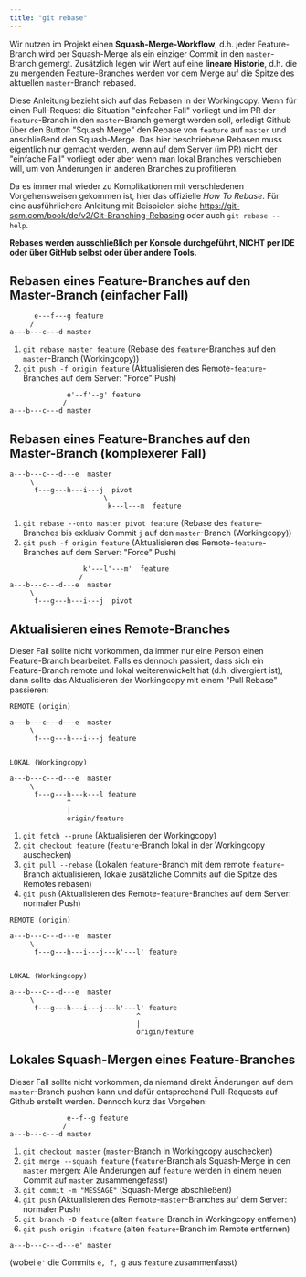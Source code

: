 ```yaml
---
title: "git rebase"
---
```



Wir nutzen im Projekt einen **Squash-Merge-Workflow**, d.h. jeder Feature-Branch wird per Squash-Merge als ein einziger Commit in den `master`-Branch gemergt. Zusätzlich legen wir Wert auf eine **lineare Historie**, d.h. die zu mergenden Feature-Branches werden vor dem Merge auf die Spitze des aktuellen `master`-Branch rebased.

Diese Anleitung bezieht sich auf das Rebasen in der Workingcopy. Wenn für einen Pull-Request die Situation "einfacher Fall" vorliegt und im PR der `feature`-Branch in den `master`-Branch gemergt werden soll, erledigt Github über den Button "Squash Merge" den Rebase von `feature` auf `master` und anschließend den Squash-Merge. Das hier beschriebene Rebasen muss eigentlich nur gemacht werden, wenn auf dem Server (im PR) nicht der "einfache Fall" vorliegt oder aber wenn man lokal Branches verschieben will, um von Änderungen in anderen Branches zu profitieren.

Da es immer mal wieder zu Komplikationen mit verschiedenen Vorgehensweisen gekommen ist, hier das offizielle _How To Rebase_. Für eine ausführlichere Anleitung mit Beispielen siehe https://git-scm.com/book/de/v2/Git-Branching-Rebasing oder auch `git rebase --help`.

**Rebases werden ausschließlich per Konsole durchgeführt, **NICHT** per IDE oder über GitHub selbst oder über andere Tools.** 


## Rebasen eines Feature-Branches auf den Master-Branch (einfacher Fall)

```
      e---f---g feature
     /
a---b---c---d master
```

1. `git rebase master feature`  (Rebase des `feature`-Branches auf den `master`-Branch (Workingcopy))
2. `git push -f origin feature` (Aktualisieren des Remote-`feature`-Branches auf dem Server: "Force" Push)

```
              e'--f'--g' feature
             /
a---b---c---d master
```


## Rebasen eines Feature-Branches auf den Master-Branch (komplexerer Fall)

```
a---b---c---d---e  master
     \
      f---g---h---i---j  pivot
                       \
                        k---l---m  feature
```

1. `git rebase --onto master pivot feature` (Rebase des `feature`-Branches bis exklusiv Commit `j` auf den `master`-Branch (Workingcopy))
2. `git push -f origin feature`             (Aktualisieren des Remote-`feature`-Branches auf dem Server: "Force" Push)

```
                  k'---l'---m'  feature
                 /
a---b---c---d---e  master
     \
      f---g---h---i---j  pivot
```


## Aktualisieren eines Remote-Branches

Dieser Fall sollte nicht vorkommen, da immer nur eine Person einen Feature-Branch bearbeitet. Falls es dennoch passiert, dass sich ein Feature-Branch remote und lokal weiterenwickelt hat (d.h. divergiert ist), dann sollte das Aktualisieren der Workingcopy mit einem "Pull Rebase" passieren:

```
REMOTE (origin)

a---b---c---d---e  master
     \
      f---g---h---i---j feature


LOKAL (Workingcopy)

a---b---c---d---e  master
     \
      f---g---h---k---l feature
              ^
              |
              origin/feature
```

1. `git fetch --prune`    (Aktualisieren der Workingcopy)
2. `git checkout feature` (`feature`-Branch lokal in der Workingcopy auschecken)
3. `git pull --rebase`    (Lokalen `feature`-Branch mit dem remote `feature`-Branch aktualisieren, lokale zusätzliche Commits auf die Spitze des Remotes rebasen)
4. `git push`             (Aktualisieren des Remote-`feature`-Branches auf dem Server: normaler Push)

```
REMOTE (origin)

a---b---c---d---e  master
     \
      f---g---h---i---j---k'---l' feature


LOKAL (Workingcopy)

a---b---c---d---e  master
     \
      f---g---h---i---j---k'---l' feature
                               ^
                               |
                               origin/feature
```


## Lokales Squash-Mergen eines Feature-Branches

Dieser Fall sollte nicht vorkommen, da niemand direkt Änderungen auf dem `master`-Branch pushen kann und dafür entsprechend Pull-Requests auf Github erstellt werden. Dennoch kurz das Vorgehen:

```
              e--f--g feature
             /
a---b---c---d master
```

1. `git checkout master`        (`master`-Branch in Workingcopy auschecken)
2. `git merge --squash feature` (`feature`-Branch als Squash-Merge in den `master` mergen: Alle Änderungen auf `feature` werden in einem neuen Commit auf `master` zusammengefasst)
3. `git commit -m "MESSAGE"`    (Squash-Merge abschließen!)
4. `git push`                   (Aktualisieren des Remote-`master`-Branches auf dem Server: normaler Push)
5. `git branch -D feature`      (alten `feature`-Branch in Workingcopy entfernen)
6. `git push origin :feature`   (alten `feature`-Branch im Remote entfernen)

```
a---b---c---d---e' master
```

(wobei `e'` die Commits `e, f, g` aus `feature` zusammenfasst)
